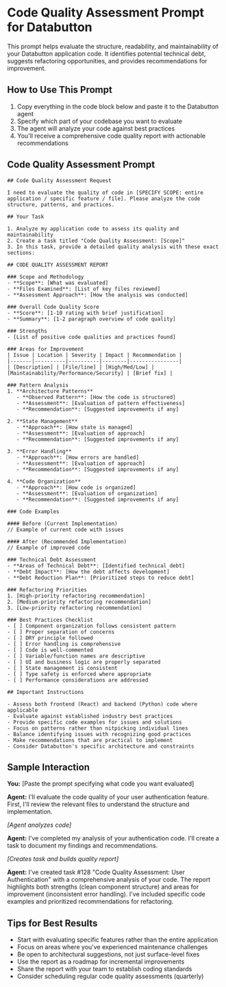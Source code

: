 # Code Quality Assessment Prompt for Databutton

This prompt helps evaluate the structure, readability, and maintainability of your Databutton application code. It identifies potential technical debt, suggests refactoring opportunities, and provides recommendations for improvement.

## How to Use This Prompt

1. Copy everything in the code block below and paste it to the Databutton agent
2. Specify which part of your codebase you want to evaluate
3. The agent will analyze your code against best practices
4. You'll receive a comprehensive code quality report with actionable recommendations

## Code Quality Assessment Prompt

```
## Code Quality Assessment Request

I need to evaluate the quality of code in [SPECIFY SCOPE: entire application / specific feature / file]. Please analyze the code structure, patterns, and practices.

## Your Task

1. Analyze my application code to assess its quality and maintainability
2. Create a task titled "Code Quality Assessment: [Scope]"
3. In this task, provide a detailed quality analysis with these exact sections:

## CODE QUALITY ASSESSMENT REPORT

### Scope and Methodology
- **Scope**: [What was evaluated]
- **Files Examined**: [List of key files reviewed]
- **Assessment Approach**: [How the analysis was conducted]

### Overall Code Quality Score
- **Score**: [1-10 rating with brief justification]
- **Summary**: [1-2 paragraph overview of code quality]

### Strengths
- [List of positive code qualities and practices found]

### Areas for Improvement
| Issue | Location | Severity | Impact | Recommendation |
|-------|----------|----------|--------|----------------|
| [Description] | [File/line] | [High/Med/Low] | [Maintainability/Performance/Security] | [Brief fix] |

### Pattern Analysis
1. **Architecture Patterns**
   - **Observed Pattern**: [How the code is structured]
   - **Assessment**: [Evaluation of pattern effectiveness]
   - **Recommendation**: [Suggested improvements if any]

2. **State Management**
   - **Approach**: [How state is managed]
   - **Assessment**: [Evaluation of approach]
   - **Recommendation**: [Suggested improvements if any]

3. **Error Handling**
   - **Approach**: [How errors are handled]
   - **Assessment**: [Evaluation of approach]
   - **Recommendation**: [Suggested improvements if any]

4. **Code Organization**
   - **Approach**: [How code is organized]
   - **Assessment**: [Evaluation of organization]
   - **Recommendation**: [Suggested improvements if any]

### Code Examples

#### Before (Current Implementation)
// Example of current code with issues

#### After (Recommended Implementation)
// Example of improved code

### Technical Debt Assessment
- **Areas of Technical Debt**: [Identified technical debt]
- **Debt Impact**: [How the debt affects development]
- **Debt Reduction Plan**: [Prioritized steps to reduce debt]

### Refactoring Priorities
1. [High-priority refactoring recommendation]
2. [Medium-priority refactoring recommendation]
3. [Low-priority refactoring recommendation]

### Best Practices Checklist
- [ ] Component organization follows consistent pattern
- [ ] Proper separation of concerns
- [ ] DRY principle followed
- [ ] Error handling is comprehensive
- [ ] Code is well-commented
- [ ] Variable/function names are descriptive
- [ ] UI and business logic are properly separated
- [ ] State management is consistent
- [ ] Type safety is enforced where appropriate
- [ ] Performance considerations are addressed

## Important Instructions

- Assess both frontend (React) and backend (Python) code where applicable
- Evaluate against established industry best practices
- Provide specific code examples for issues and solutions
- Focus on patterns rather than nitpicking individual lines
- Balance identifying issues with recognizing good practices
- Make recommendations that are practical to implement
- Consider Databutton's specific architecture and constraints
```

## Sample Interaction

**You:** [Paste the prompt specifying what code you want evaluated]

**Agent:** I'll evaluate the code quality of your user authentication feature. First, I'll review the relevant files to understand the structure and implementation.

*[Agent analyzes code]*

**Agent:** I've completed my analysis of your authentication code. I'll create a task to document my findings and recommendations.

*[Creates task and builds quality report]*

**Agent:** I've created task #128 "Code Quality Assessment: User Authentication" with a comprehensive analysis of your code. The report highlights both strengths (clean component structure) and areas for improvement (inconsistent error handling). I've included specific code examples and prioritized recommendations for refactoring.

## Tips for Best Results

- Start with evaluating specific features rather than the entire application
- Focus on areas where you've experienced maintenance challenges
- Be open to architectural suggestions, not just surface-level fixes
- Use the report as a roadmap for incremental improvements
- Share the report with your team to establish coding standards
- Consider scheduling regular code quality assessments (quarterly)
